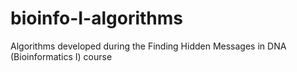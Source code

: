 # bioinfo-I-algorithms
Algorithms developed during the Finding Hidden Messages in DNA (Bioinformatics I) course
